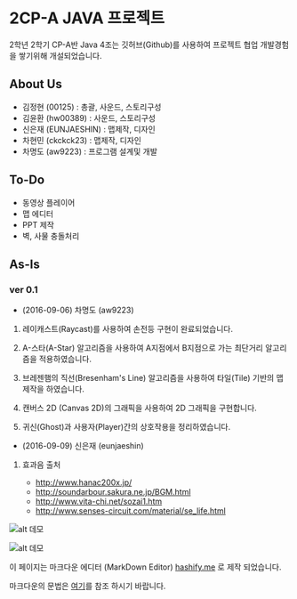 # 2CP-A JAVA 프로젝트

2학년 2학기 CP-A반 Java 4조는 깃허브(Github)를 사용하여 프로젝트 협업 개발경험을 쌓기위해 개설되었습니다.

## About Us

- 김정현 (00125) : 총괄, 사운드, 스토리구성
- 김윤환 (hw00389) : 사운드, 스토리구성
- 신은재 (EUNJAESHIN) : 맵제작, 디자인
- 차현민 (ckckck23) : 맵제작, 디자인
- 차명도 (aw9223) : 프로그램 설계및 개발

## To-Do
- 동영상 플레이어
- 맵 에디터
- PPT 제작
- 벽, 사물 충돌처리

## As-Is

### ver 0.1

  - (2016-09-06) 차명도 (aw9223)

 1. 레이캐스트(Raycast)를 사용하여 손전등 구현이 완료되었습니다.

 1. A-스타(A-Star) 알고리즘을 사용하여 A지점에서 B지점으로 가는 최단거리 알고리즘을 적용하였습니다.

 1. 브레젠햄의 직선(Bresenham's Line) 알고리즘을 사용하여 타일(Tile) 기반의 맵 제작을 하였습니다.

 1. 캔버스 2D (Canvas 2D)의 그래픽을 사용하여 2D 그래픽을 구현합니다.

 1. 귀신(Ghost)과 사용자(Player)간의 상호작용을 정리하였습니다.

  - (2016-09-09) 신은재 (eunjaeshin)

 1. 효과음 출처

     - http://www.hanac200x.jp/
     - http://soundarbour.sakura.ne.jp/BGM.html
     - http://www.vita-chi.net/sozai1.htm
     - http://www.senses-circuit.com/material/se_life.html

![alt 데모](https://github.com/2016-yeung-jin-cpa/kr.ac.yeungjin.2cpa.java4/blob/master/demo/v0.2.gif?raw=true)

![alt 데모](https://github.com/2016-yeung-jin-cpa/kr.ac.yeungjin.2cpa.java4/blob/master/demo/v0.3.gif?raw=true)

이 페이지는 마크다운 에디터 (MarkDown Editor) [hashify.me](http://hashify.me/) 로 제작 되었습니다.

마크다운의 문법은 [여기](https://namu.wiki/w/%EB%A7%88%ED%81%AC%EB%8B%A4%EC%9A%B4#s-2)를 참조 하시기 바랍니다.


